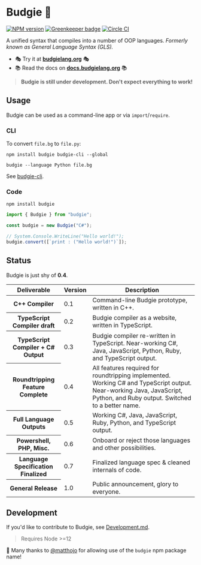# Budgie 🦜

[![NPM version](https://badge.fury.io/js/budgie.svg)](http://badge.fury.io/js/budgie)
[![Greenkeeper badge](https://badges.greenkeeper.io/budgielang/budgie.svg)](https://greenkeeper.io/)
[![Circle CI](https://circleci.com/gh/budgielang/budgie.svg?style=svg)](https://circleci.com/gh/budgielang/budgie)

A unified syntax that compiles into a number of OOP languages.
_Formerly known as General Language Syntax (GLS)._

* 🎭 Try it at **[budgielang.org](https://budgielang.org)** 🎭
* 📚 Read the docs on **[docs.budgielang.org](https://docs.budgielang.org)** 📚

> **Budgie is still under development. Don't expect everything to work!**

## Usage

Budgie can be used as a command-line app or via `import`/`require`.

### CLI

To convert `file.bg` to `file.py`:

```shell
npm install budgie budgie-cli --global

budgie --language Python file.bg
```

See [budgie-cli](https://github.com/budgielang/budgie-cli).

### Code

`npm install budgie`

```javascript
import { Budgie } from "budgie";

const budgie = new Budgie("C#");

// System.Console.WriteLine("Hello world!");
budgie.convert([`print : ("Hello world!")`]);
```

## Status

Budgie is just shy of **0.4**.

<table>
    <thead>
        <th>Deliverable</th>
        <th>Version</th>
        <th>Description</th>
    </thead>
    <tbody>
        <tr>
            <th>C++ Compiler</th>
            <td>0.1</td>
            <td>Command-line Budgie prototype, written in C++.</td>
        </tr>
        <tr>
            <th>TypeScript Compiler draft</th>
            <td>0.2</td>
            <td>Budgie compiler as a website, written in TypeScript.</td>
        </tr>
        <tr>
            <th>TypeScript Compiler + C# Output</th>
            <td>0.3</td>
            <td>Budgie compiler re-written in TypeScript. Near-working C#, Java, JavaScript, Python, Ruby, and TypeScript output.</td>
        </tr>
        <tr>
            <th>Roundtripping Feature Complete</th>
            <td>0.4</td>
            <td>All features required for roundtripping implemented. Working C# and TypeScript output. Near-working Java, JavaScript, Python, and Ruby output. Switched to a better name.</td>
        </tr>
        <tr>
            <th>Full Language Outputs</th>
            <td>0.5</td>
            <td>Working C#, Java, JavaScript, Ruby, Python, and TypeScript output.</td>
        </tr>
        <tr>
            <th>Powershell, PHP, Misc.</th>
            <td>0.6</td>
            <td>Onboard or reject those languages and other possibilities.</td>
        </tr>
        <tr>
            <th>Language Specification Finalized</th>
            <td>0.7</td>
            <td>Finalized language spec &amp; cleaned internals of code.</td>
        </tr>
        <tr>
            <th>General Release</th>
            <td>1.0</td>
            <td>Public announcement, glory to everyone.</td>
        </tr>
    </tbody>
</table>

## Development

If you'd like to contribute to Budgie, see [Development.md](https://github.com/budgielang/budgie/blob/master/docs/development.md).

> Requires Node >=12

💖 Many thanks to [@matthojo](https://github.com/matthojo) for allowing use of the `budgie` npm package name!
